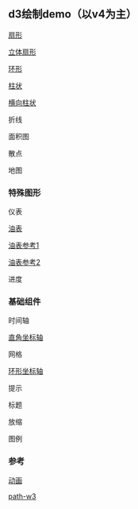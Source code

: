 ## d3绘制demo（以v4为主）

[扇形](https://daaasheng.github.io/dash/d3/v4/pie-v4.html)

[立体扇形](https://daaasheng.github.io/dash/d3/v4/pie-3d-v4.html)

[环形](https://daaasheng.github.io/dash/d3/v4/dount-v4.html)

[柱状](https://daaasheng.github.io/dash/d3/v4/simple-bar-v4.html)

[横向柱状](https://daaasheng.github.io/dash/d3/v4/bar-v4.html)

折线

面积图

散点

地图

### 特殊图形

仪表

[油表](https://daaasheng.github.io/dash/d3/v4/gauge-oil.html)

[油表参考1](http://bl.ocks.org/metormote/6392996)

[油表参考2](http://bl.ocks.org/NPashaP/59c2c7483fb61070486835d15c807941)

进度

### 基础组件

时间轴

[直角坐标轴](https://daaasheng.github.io/dash/d3/v4/axis-rect.html)



网格

[环形坐标轴](https://daaasheng.github.io/dash/d3/v4/axis-circle.html)

提示

标题

放缩

图例

### 参考

[动画](http://bl.ocks.org/brattonc/b1abb535227b2f722b51)

[path-w3](https://www.w3.org/TR/SVG/paths.html)